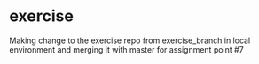 # exercise
Making change to the exercise repo from exercise_branch in local environment and merging it with master for assignment point #7
